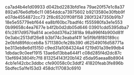 ca7ad4b4e1d09933
d042bd2283bfd1ea
79ae20f57e1c8a37
892a676e6dfb6c11
0854ddca73975602
b9213580e30fbb9f
e07de4554872cc73
2f8c65201f08f158
280f3247350b91b7
18e5e55779ebf644
ea8bf60bc7badf4c
f555980fa3e1e553
0b99658c4ea7677e
b4f2b0d2db05d646
03901cdd5395dba7
61c2817d9579a814
ace0dd376a23818a
98a996f4b900d81f
0e3abc2513df26e8
b3bf74c3eabaf41f
1e5f9bf8f80189cc
2e0bfd89fdcceb8a
5711380cfe28b390
d62549016d58771a
be313eb8e6d15150
c9ed31a1084324a4
f219d01a39e99db4
1dbdac9c0eef1915
13ae6d13bba644f1
c08d285f4d2dc87c
13ef6943804fc7f8
813254143f20b142
d5da95aeaa8b8904
4cb1e142cbc3ddbc
cfe90058c0c3ddf2
41820feab3fe896b
5bdfec5a1fe153d3
458dc117083c6910
